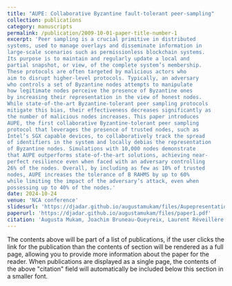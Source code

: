 ```yaml
---
title: "AUPE: Collaborative Byzantine fault-tolerant peer-sampling"
collection: publications
category: manuscripts
permalink: /publication/2009-10-01-paper-title-number-1
excerpt: 'Peer sampling is a crucial primitive in distributed
systems, used to manage overlays and disseminate information in
large-scale scenarios such as permissionless blockchain systems.
Its purpose is to maintain and regularly update a local and
partial snapshot, or view, of the complete system’s membership.
These protocols are often targeted by malicious actors who
aim to disrupt higher-level protocols. Typically, an adversary
who controls a set of Byzantine nodes attempts to manipulate
how legitimate nodes perceive the presence of Byzantine ones
by increasing their representation in the view of honest nodes.
While state-of-the-art Byzantine-tolerant peer sampling protocols
mitigate this bias, their effectiveness decreases significantly as
the number of malicious nodes increases. This paper introduces
AUPE, the first collaborative Byzantine-tolerant peer sampling
protocol that leverages the presence of trusted nodes, such as
Intel’s SGX capable devices, to collaboratively track the spread
of identifiers in the system and locally debias the representation
of Byzantine nodes. Simulations with 10,000 nodes demonstrate
that AUPE outperforms state-of-the-art solutions, achieving near-
perfect resilience even when faced with an adversary controlling
26% of the nodes. Overall, by including as few as 10% of trusted
nodes, AUPE increases the tolerance of B RAHMS by up to 60%
while limiting the impact of the adversary’s attack, even when
possessing up to 40% of the nodes.'
date: 2024-10-24
venue: 'NCA conference'
slidesurl: 'https://djadar.github.io/augustamukam/files/Aupepresentation.pdf'
paperurl: 'https://djadar.github.io/augustamukam/files/paper1.pdf'
citation: 'Augusta Mukam, Joachim Bruneau-Queyreix, Laurent Réveillère. (2009). &quot;AUPE: Collaborative Byzantine fault-tolerant peer-sampling.&quot; <i>Journal 1</i>. 1(1).'
---
```


The contents above will be part of a list of publications, if the user clicks the link for the publication than the contents of section will be rendered as a full page, allowing you to provide more information about the paper for the reader. When publications are displayed as a single page, the contents of the above "citation" field will automatically be included below this section in a smaller font.